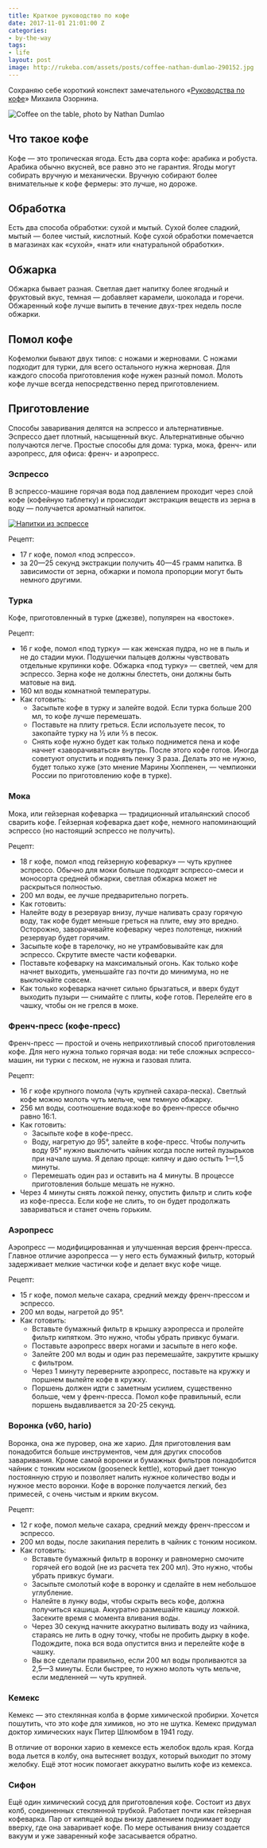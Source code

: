 ```yaml
---
title: Краткое руководство по кофе
date: 2017-11-01 21:01:00 Z
categories:
- by-the-way
tags:
- life
layout: post
image: http://rukeba.com/assets/posts/coffee-nathan-dumlao-290152.jpg
---
```


Сохраняю себе короткий конспект замечательного «[Руководства по кофе](http://mikeozornin.ru/blog/all/coffee-guide-1/)» Михаила Озорнина.

![Coffee on the table, photo by Nathan Dumlao](/assets/posts/coffee-nathan-dumlao-290152.jpg)



## Что такое кофе

Кофе — это тропическая ягода. Есть два сорта кофе: арабика и робуста. Арабика обычно вкусней, все равно это не гарантия. Ягоды могут собирать вручную и механически. Вручную собирают более внимательные к кофе фермеры: это лучше, но дороже.

## Обработка

Есть два способа обработки: сухой и мытый. Сухой более сладкий, мытый — более чистый, кислотный. Кофе сухой обработки помечается в магазинах как «сухой», «нат» или «натуральной обработки».

## Обжарка

Обжарка бывает разная. Светлая дает напитку более ягодный и фруктовый вкус, темная — добавляет карамели, шоколада и горечи. Обжаренный кофе лучше выпить в течение двух-трех недель после обжарки.

## Помол кофе

Кофемолки бывают двух типов: с ножами и жерновами. С ножами подходит для турки, для всего остального нужна жерновая. Для каждого способа приготовления кофе нужен разный помол. Молоть кофе лучше всегда непосредственно перед приготовлением.

## Приготовление

Способы заваривания делятся на эспрессо и альтернативные. Эспрессо дает плотный, насыщенный вкус. Альтернативные обычно получаются легче. Простые способы для дома: турка, мока, френч- или аэропресс, для офиса: френч- и аэропресс.

### Эспрессо

В эспрессо-машине горячая вода под давлением проходит через слой кофе (кофейную таблетку) и происходит экстракция веществ из зерна в воду — получается ароматный напиток.

[ ![Напитки из эспрессе](/assets/posts/coffee-guide-espresso-types.jpg) ](/assets/posts/coffee-guide-espresso-types.jpg)

Рецепт:

- 17 г кофе, помол «под эспрессо».
- за 20—25 секунд экстракции получить 40—45 грамм напитка. В зависимости от зерна, обжарки и помола пропорции могут быть немного другими.

### Турка

Кофе, приготовленный в турке (джезве), популярен на «востоке».

Рецепт:

- 16 г кофе, помол «под турку» — как женская пудра, но не в пыль и не до стадии муки. Подушечки пальцев должны чувствовать отдельные крупинки кофе. Обжарка «под турку» — светлей, чем для эспрессо. Зерна кофе не должны блестеть, они должны быть матовые на вид.
- 160 мл воды комнатной температуры.
- Как готовить:
	- Засыпьте кофе в турку и залейте водой. Если турка больше 200 мл, то кофе лучше перемешать.
	- Поставьте на плиту греться. Если используете песок, то закопайте турку на ½ или ⅔ в песок.
	- Снять кофе нужно будет как только поднимется пена и кофе начнет «заворачиваться» внутрь. После этого кофе готов. Иногда советуют опустить и поднять пенку 3 раза. Делать это не нужно, будет только хуже (это мнение Марины Хюппенен, — чемпионки России по приготовлению кофе в турке).

### Мока

Мока, или гейзерная кофеварка — традиционный итальянский способ сварить кофе. Гейзерная кофеварка дает кофе, немного напоминающий эспрессо (но настоящий эспрессо не получить).

Рецепт:

- 18 г кофе, помол «под гейзерную кофеварку» — чуть крупнее эспрессо. Обычно для моки больше подходят эспрессо-смеси и моносорта средней обжарки, светлая обжарка может не раскрыться полностью.
- 200 мл воды, ее лучше предварительно погреть.
- Как готовить:
 - Налейте воду в резервуар внизу, лучше наливать сразу горячую воду, так кофе будет меньше греться на плите, ему это вредно. Осторожно, заворачивайте кофеварку через полотенце, нижний резервуар будет горячим.
 - Засыпьте кофе в тарелочку, но не утрамбовывайте как для эспрессо. Скрутите вместе части кофеварки.
 - Поставьте кофеварку на максимальный огонь. Как только кофе начнет выходить, уменьшайте газ почти до минимума, но не выключайте совсем.
 - Как только кофеварка начнет сильно брызгаться, и вверх будут выходить пузыри — снимайте с плиты, кофе готов. Перелейте его в чашку, чтобы он не грелся в моке.

###  Френч-пресс (кофе-пресс)

Френч-пресс — простой и очень неприхотливый способ приготовления кофе. Для него нужна только горячая вода: ни тебе сложных эспрессо-машин, ни турки с песком, не нужна и газовая плита.

Рецепт:

- 16 г кофе крупного помола (чуть крупней сахара-песка). Светлый кофе можно молоть чуть мельче, чем темную обжарку.
- 256 мл воды, соотношение вода:кофе во френч-прессе обычно равно 16:1.
- Как готовить:
	- Засыпьте кофе в кофе-пресс.
	- Воду, нагретую до 95°, залейте в кофе-пресс. Чтобы получить воду 95° нужно выключить чайник когда после нитей пузырьков при начале шума. Я делаю проще: кипячу и даю остыть 1—1,5 минуты.
	- Перемешать один раз и оставить на 4 минуты. В процессе приготовления больше мешать не нужно.
 - Через 4 минуты снять ложкой пенку, опустить фильтр и слить кофе из кофе-пресса. Если кофе не слить, то он будет продолжать завариваться и станет очень горьким.

### Аэропресс

Аэропресс — модифицированная и улучшенная версия френч-пресса. Главное отличие аэропресса — у него есть бумажный фильтр, который задерживает мелкие частички кофе и делает вкус кофе чище.

Рецепт:

- 15 г кофе, помол мельче сахара, средний между френч-прессом и эспрессо.
- 200 мл воды, нагретой до 95°.
- Как готовить:
	- Вставьте бумажный фильтр в крышку аэропресса и пролейте фильтр кипятком. Это нужно, чтобы убрать привкус бумаги.
	- Поставьте аэропресс вверх ногами и засыпьте в него кофе.
	- Залейте 200 мл воды и один раз перемешайте, закрутите крышку с фильтром.
	- Через 1 минуту переверните аэропресс, поставьте на кружку и поршнем вылейте кофе в кружку.
	- Поршень должен идти с заметным усилием, существенно больше, чем у френч-пресса. Помол кофе правильный, если поршень выдавливается за 20-25 секунд.

### Воронка (v60, hario)

Воронка, она же пуровер, она же харио. Для приготовления вам понадобится больше инструментов, чем для других способов заваривания. Кроме самой воронки и бумажных фильтров понадобится чайник с тонким носиком (gooseneck kettle), который дает тонкую постоянную струю и позволяет налить нужное количество воды и нужное место воронки. Кофе в воронке получается легкий, без примесей, с очень чистым и ярким вкусом.

Рецепт:

- 12 г кофе, помол мельче сахара, средний между френч-прессом и эспрессо.
- 200 мл воды, после закипания перелить в чайник с тонким носиком.
- Как готовить:
	- Вставьте бумажный фильтр в воронку и равномерно смочите горячей его водой (не из расчета тех 200 мл). Это нужно, чтобы убрать привкус бумаги.
	- Засыпьте смолотый кофе в воронку и сделайте в нем небольшое углубление.
	- Налейте в лунку воды, чтобы скрыть весь кофе, должна получиться кашица. Аккуратно размешайте кашицу ложкой. Засеките время с момента вливания воды.
	- Через 30 секунд начните аккуратно выливать воду из чайника, стараясь не лить в одну точку, чтобы не пробить дырку в кофе. Подождите, пока вся вода опустится вниз и перелейте кофе в чашку.
	- Вы все сделали правильно, если 200 мл воды проливаются за 2,5—3 минуты. Если быстрее, то нужно молоть чуть мельче, если медленней — чуть крупней.


### Кемекс

Кемекс — это стеклянная колба в форме химической пробирки. Хочется пошутить, что это кофе для химиков, но это не шутка. Кемекс придумал доктор химических наук Питер Шлюмбом в 1941 году.

В отличие от воронки харио в кемексе есть желобок вдоль края. Когда вода льется в колбу, она вытесняет воздух, который выходит по этому желобку. Ещё этот носик помогает аккуратно вылить кофе из кемекса.

### Сифон

Ещё один химический сосуд для приготовления кофе. Состоит из двух колб, соединенных стеклянной трубкой. Работает почти как гейзерная кофеварка. Пар от кипящей воды внизу давлением поднимает воду вверху, где она заваривает кофе. По мере остывания внизу создается вакуум и уже заваренный кофе засасывается обратно.







